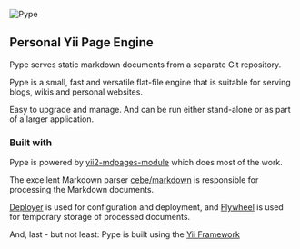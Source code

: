 <!--
Title: Pype
Description: Pype is a flat file CMS that serves static Markdown documents from a separate Git repository
Keywords: wiki, yii, pype, markdown, static, flat-file
-->
![Pype](pype.png "Pype")

## Personal Yii Page Engine
Pype serves static markdown documents from a separate Git repository.

Pype is a small, fast and versatile flat-file engine that is suitable for serving blogs, wikis and personal websites.

Easy to upgrade and manage. And can be run either stand-alone or as part of a larger application.

### Built with
Pype is powered by [yii2-mdpages-module](https://github.com/jacmoe/yii2-mdpages-module) which does most of the work.

The excellent Markdown parser [cebe/markdown](http://markdown.cebe.cc/) is responsible for processing the Markdown documents.

[Deployer](http://deployer.org/) is used for configuration and deployment, and [Flywheel](https://github.com/jamesmoss/flywheel) is used for temporary storage of processed documents.

And, last - but not least: Pype is built using the [Yii Framework](http://www.yiiframework.com/)
